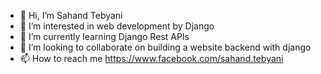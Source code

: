 - 👋 Hi, I’m Sahand Tebyani
- 👀 I’m interested in web development by Django
- 🌱 I’m currently learning Django Rest APIs
- 💞️ I’m looking to collaborate on building a website backend with django
- 📫 How to reach me https://www.facebook.com/sahand.tebyani


